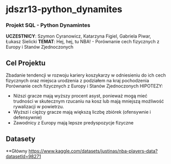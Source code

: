 # jdszr13-python_dynamites
### Projekt SQL - Python Dynamintes
**UCZESTNICY**: Szymon Cyranowicz, Katarzyna Figiel, Gabriela Piwar, Łukasz Sielicki
**TEMAT**: Hej, hej, tu NBA! - Porównanie cech fizycznych z Europy i Stanów Zjednoczonych

## Cel Projektu
Zbadanie tendencji w rozwoju kariery koszykarzy w odniesieniu do ich cech fizycznych oraz miejsca urodzenia z podziałem na kraj pochodzenia
Porównanie cech fizycznych z Europy i Stanów Zjednoczonych
HIPOTEZY: 
  - Niższi gracze mają wyższy procent asyst, ponieważ mogą mieć trudności w skutecznym rzucaniu na kosz lub mają mniejszą możliwość rywalizacji w powietrzu.
  - Wyższi i ciężcy gracze mają większą liczbę zbiórek (ofensywnie i defensywnie)
  - Zawodnicy z Europy mają lepsze predyspozycje fizyczne 

## Datasety
**Główny
https://www.kaggle.com/datasets/justinas/nba-players-data?datasetId=98271
